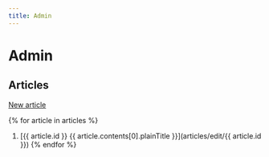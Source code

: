 ```yaml
---
title: Admin
---
```

Admin
==
Articles
--
[New article](articles/edit/0)

{% for article in articles %}
  1. [{{ article.id }} {{ article.contents[0].plainTitle }}](articles/edit/{{ article.id }})
{% endfor %}
